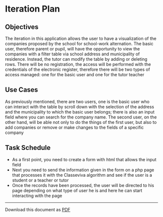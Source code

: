 # Iteration Plan

## Objectives


The iteration in this application allows the user to have a visualization of the companies proposed by the school for school-work alternation. The basic user, therefore parent or pupil, will have the opportunity to view the companies with a filter table via school address and municipality of residence. Instead, the tutor can modify the table by adding or deleting rows.  There will be no registration, the access will be performed with the credentials of the electronic register, therefore there will be two types of access managed: one for the basic user and one for the tutor teacher


## Use Cases

As previously mentioned, there are two users, one is the basic user who can interact with the table by scroll down with the selection of the address and the municipality to which the basic user belongs; there is also an input field where you can search for the company name. The second user, on the other hand, will be able not only to do the things of the first user, but also to add companies or remove or make changes to the fields of a specific company

## Task Schedule

 -   As a first point, you need to create a form with html that allows the input field
 -   Next you need to send the information given in the form on a php page that processes it with the Classeviva algorithm and see if the user is a student or a teacher or tutor
- Once the records have been processed, the user will be directed to his page depending on what type of user he is and here he can start interacting with the page

---

Download this document as [PDF](pdf/iteration_plan.pdf)
